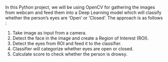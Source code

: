 In this Python project, we will be using OpenCV for gathering the images from webcam and feed them into a Deep Learning model which will classify whether the person’s eyes are ‘Open’ or ‘Closed’. The approach is as follows :
1. Take image as input from a camera.
2. Detect the face in the image and create a Region of Interest (ROI).
3. Detect the eyes from ROI and feed it to the classifier.
4. Classifier will categorize whether eyes are open or closed.
5. Calculate score to check whether the person is drowsy.
